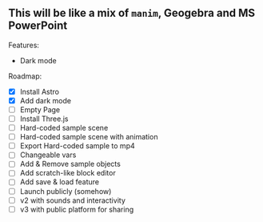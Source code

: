 This will be like a mix of `manim`, Geogebra and MS PowerPoint
-------------------------------------

Features:
- Dark mode

Roadmap:
- [x] Install Astro
- [x] Add dark mode
- [ ] Empty Page
- [ ] Install Three.js
- [ ] Hard-coded sample scene
- [ ] Hard-coded sample scene with animation
- [ ] Export Hard-coded sample to mp4
- [ ] Changeable vars
- [ ] Add & Remove sample objects
- [ ] Add scratch-like block editor
- [ ] Add save & load feature
- [ ] Launch publicly (somehow)
- [ ] v2 with sounds and interactivity
- [ ] v3 with public platform for sharing